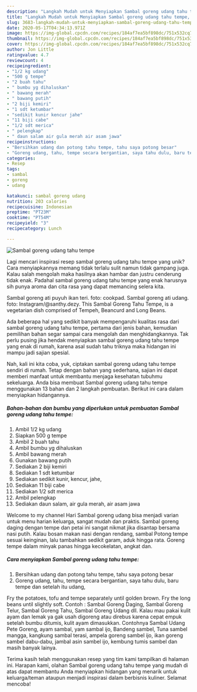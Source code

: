 ```yaml
---
description: "Langkah Mudah untuk Menyiapkan Sambal goreng udang tahu tempe, Enak Banget"
title: "Langkah Mudah untuk Menyiapkan Sambal goreng udang tahu tempe, Enak Banget"
slug: 3683-langkah-mudah-untuk-menyiapkan-sambal-goreng-udang-tahu-tempe-enak-banget
date: 2020-05-17T04:34:13.971Z
image: https://img-global.cpcdn.com/recipes/184af7ea5bf898dc/751x532cq70/sambal-goreng-udang-tahu-tempe-foto-resep-utama.jpg
thumbnail: https://img-global.cpcdn.com/recipes/184af7ea5bf898dc/751x532cq70/sambal-goreng-udang-tahu-tempe-foto-resep-utama.jpg
cover: https://img-global.cpcdn.com/recipes/184af7ea5bf898dc/751x532cq70/sambal-goreng-udang-tahu-tempe-foto-resep-utama.jpg
author: Jon Little
ratingvalue: 4.7
reviewcount: 4
recipeingredient:
- "1/2 kg udang"
- "500 g tempe"
- "2 buah tahu"
- " bumbu yg dihaluskan"
- " bawang merah"
- " bawang putih"
- "2 biji kemiri"
- "1 sdt ketumbar"
- "sedikit kunir kencur jahe"
- "11 biji cabe"
- "1/2 sdt merica"
- " pelengkap"
- " daun salam air gula merah air asam jawa"
recipeinstructions:
- "Bersihkan udang dan potong tahu tempe, tahu saya potong besar"
- "Goreng udang, tahu, tempe secara bergantian, saya tahu dulu, baru tempe dan setelah itu udang,"
categories:
- Resep
tags:
- sambal
- goreng
- udang

katakunci: sambal goreng udang 
nutrition: 203 calories
recipecuisine: Indonesian
preptime: "PT23M"
cooktime: "PT54M"
recipeyield: "3"
recipecategory: Lunch

---
```



![Sambal goreng udang tahu tempe](https://img-global.cpcdn.com/recipes/184af7ea5bf898dc/751x532cq70/sambal-goreng-udang-tahu-tempe-foto-resep-utama.jpg)

Lagi mencari inspirasi resep sambal goreng udang tahu tempe yang unik? Cara menyiapkannya memang tidak terlalu sulit namun tidak gampang juga. Kalau salah mengolah maka hasilnya akan hambar dan justru cenderung tidak enak. Padahal sambal goreng udang tahu tempe yang enak harusnya sih punya aroma dan cita rasa yang dapat memancing selera kita.

Sambal goreng ati puyuh ikan teri. foto: cookpad. Sambal goreng ati udang. foto: Instagram/@santhy.dezy. This Sambal Goreng Tahu Tempe, is a vegetarian dish comprised of Tempeh, Beancurd and Long Beans.

Ada beberapa hal yang sedikit banyak mempengaruhi kualitas rasa dari sambal goreng udang tahu tempe, pertama dari jenis bahan, kemudian pemilihan bahan segar sampai cara mengolah dan menghidangkannya. Tak perlu pusing jika hendak menyiapkan sambal goreng udang tahu tempe yang enak di rumah, karena asal sudah tahu triknya maka hidangan ini mampu jadi sajian spesial.


Nah, kali ini kita coba, yuk, ciptakan sambal goreng udang tahu tempe sendiri di rumah. Tetap dengan bahan yang sederhana, sajian ini dapat memberi manfaat untuk membantu menjaga kesehatan tubuhmu sekeluarga. Anda bisa membuat Sambal goreng udang tahu tempe menggunakan 13 bahan dan 2 langkah pembuatan. Berikut ini cara dalam menyiapkan hidangannya.

<!--inarticleads1-->

##### Bahan-bahan dan bumbu yang diperlukan untuk pembuatan Sambal goreng udang tahu tempe:

1. Ambil 1/2 kg udang
1. Siapkan 500 g tempe
1. Ambil 2 buah tahu
1. Ambil  bumbu yg dihaluskan
1. Ambil  bawang merah
1. Gunakan  bawang putih
1. Sediakan 2 biji kemiri
1. Sediakan 1 sdt ketumbar
1. Sediakan sedikit kunir, kencur, jahe,
1. Sediakan 11 biji cabe
1. Sediakan 1/2 sdt merica
1. Ambil  pelengkap
1. Sediakan  daun salam, air gula merah, air asam jawa


Welcome to my channel Hari Sambal goreng udang bisa menjadi varian untuk menu harian keluarga, sangat mudah dan praktis. Sambal goreng daging dengan tempe dan petai ini sangat nikmat jika disantap bersama nasi putih. Kalau bosan makan nasi dengan rendang, sambal Potong tempe sesuai keinginan, lalu tambahkan sedikit garam, aduk hingga rata. Goreng tempe dalam minyak panas hingga kecokelatan, angkat dan. 

<!--inarticleads2-->

##### Cara menyiapkan Sambal goreng udang tahu tempe:

1. Bersihkan udang dan potong tahu tempe, tahu saya potong besar
1. Goreng udang, tahu, tempe secara bergantian, saya tahu dulu, baru tempe dan setelah itu udang,


Fry the potatoes, tofu and tempe separately until golden brown. Fry the long beans until slightly soft. Contoh : Sambal Goreng Daging, Sambal Goreng Telur, Sambal Goreng Tahu, Sambal Goreng Udang dll. Kalau mau pakai kulit ayam dan lemak ya gak usah digoreng atau direbus karena cepat empuk setelah bumbu ditumis, kulit ayam dimasukkan. Contohnya Sambal Udang Pete Goreng, ayam sambal, yam sambal ijo, Bandeng sambel, Tuna sambel mangga, kangkung sambal terasi, ampela goreng sambel ijo, ikan goreng sambel dabu-dabu, jambal asin sambel ijo, kembung tumis sambel dan masih banyak lainya. 

Terima kasih telah menggunakan resep yang tim kami tampilkan di halaman ini. Harapan kami, olahan Sambal goreng udang tahu tempe yang mudah di atas dapat membantu Anda menyiapkan hidangan yang menarik untuk keluarga/teman ataupun menjadi inspirasi dalam berbisnis kuliner. Selamat mencoba!
